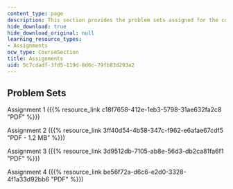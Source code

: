 ```yaml
---
content_type: page
description: This section provides the problem sets assigned for the course.
hide_download: true
hide_download_original: null
learning_resource_types:
- Assignments
ocw_type: CourseSection
title: Assignments
uid: 5c7cdadf-3fd5-119d-8d6c-79fb83d293a2
---
```


Problem Sets
------------

Assignment 1 ({{% resource_link c18f7658-412e-1eb3-5798-31ae632fa2c8 "PDF" %}})

Assignment 2 ({{% resource_link 3ff40d54-4b58-347c-f962-e6afae67cdf5 "PDF - 1.2 MB" %}})

Assignment 3 ({{% resource_link 3d9512db-7105-ab8e-56d3-db2ca81fa6f1 "PDF" %}})

Assignment 4 ({{% resource_link be56f72a-d6c6-e2d0-3328-4f1a33d92bb6 "PDF" %}})